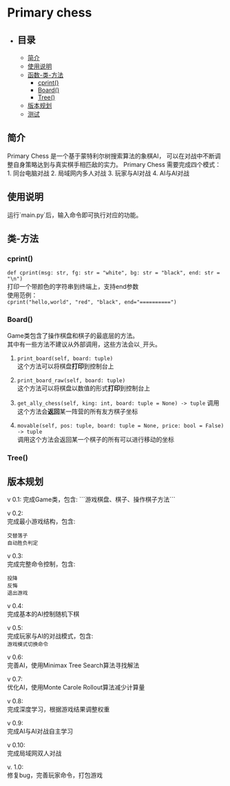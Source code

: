 # Primary chess

* ## 目录
  * [简介](#1)
  * [使用说明](#2)
  * [函数-类-方法](#3)
    * [cprint()](#3.1)
    * [Board()](#3.2)
    * [Tree()](#3.3)
  * [版本规划](#4)
  * [测试](#5)

<h2 id="1">简介</h2>
Primary Chess 是一个基于蒙特利尔树搜索算法的象棋AI，
可以在对战中不断调整自身策略达到与真实棋手相匹敌的实力。  
Primary Chess 需要完成四个模式：  
1. 同台电脑对战
2. 局域网内多人对战
3. 玩家与AI对战
4. AI与AI对战




<h2 id="2">使用说明</h2>
运行`main.py`后，输入命令即可执行对应的功能。




<h2 id="3">类-方法</h2>

<h3 id="3.1">cprint()</h3>

`def cprint(msg: str, fg: str = "white", bg: str = "black", end: str = "\n")`  
打印一个带颜色的字符串到终端上，支持end参数  
使用范例：  
`cprint("hello,world", "red", "black", end="==========")`


<h3 id="3.2">Board()</h3>

Game类包含了操作棋盘和棋子的最底层的方法。  
其中有一些方法不建议从外部调用，这些方法会以`_`开头。  
1. `print_board(self, board: tuple)`  
   这个方法可以将棋盘**打印**到控制台上
   

2. `print_board_raw(self, board: tuple)`  
   这个方法可以将棋盘以数值的形式**打印**到控制台上
   

3. `get_ally_chess(self, king: int, board: tuple = None) -> tuple`
   调用这个方法会**返回**某一阵营的所有友方棋子坐标
   

4. `movable(self, pos: tuple, board: tuple = None, price: bool = False) -> tuple`  
   调用这个方法会返回某一个棋子的所有可以进行移动的坐标
   

<h3 id="3.3">Tree()</h3>



<h2 id="4">版本规划</h2>
v 0.1:  
完成Game类，包含:  
```游戏棋盘、棋子、操作棋子方法```  
  
v 0.2:  
完成最小游戏结构，包含:  
```指令控制：下棋  
交替落子  
自动胜负判定    
```

v 0.3:  
完成完整命令控制，包含:  
```开始新游戏  
投降  
反悔  
退出游戏  
```

v 0.4:  
完成基本的AI控制随机下棋  

v 0.5:  
完成玩家与AI的对战模式，包含:  
```游戏模式切换命令```

v 0.6:  
完善AI，使用Minimax Tree Search算法寻找解法  

v 0.7:  
优化AI，使用Monte Carole Rollout算法减少计算量  

v 0.8:  
完成深度学习，根据游戏结果调整权重

v 0.9:  
完成AI与AI对战自主学习  

v 0.10:  
完成局域网双人对战  

v. 1.0:  
修复bug，完善玩家命令，打包游戏